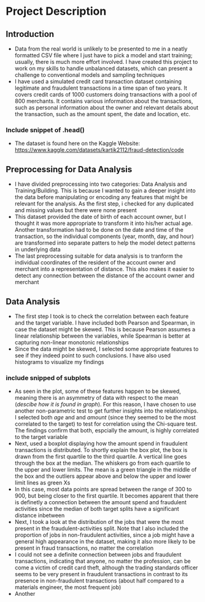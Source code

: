 # Project Description
## Introduction
- Data from the real world is unlikely to be presented to me in a neatly formatted CSV file where I just have to pick a model and start training; usually, there is much more effort involved. I have created this project to work on my skills to handle unbalanced datasets, which can present a challenge to conventional models and sampling techniques
- I have used a simulated credit card transaction dataset containing legitimate and fraudulent transactions in a time span of two years. It covers credit cards of 1000 customers doing transactions with a pool of 800 merchants. It contains various information about the transactions, such as personal information about the owner and relevant details about the transaction, such as the amount spent, the date and location, etc.
### Include snippet of .head()
- The dataset is found here on the Kaggle Website: https://www.kaggle.com/datasets/kartik2112/fraud-detection/code
## Preprocessing for Data Analysis
- I have divided preprocessing into two categories: Data Analysis and Training/Building. This is because I wanted to gain a deeper insight into the data before manipulating or encoding any features that might be relevant for the analysis. As the first step, i checked for any duplicated and missing values but there were none present
- This dataset provided the date of birth of each account owner, but I thought it was more appropriate to transform it into his/her actual age. Another transformation had to be done on the date and time of the transaction, so the individual components (year, month, day, and hour) are transformed into separate patters to help the model detect patterns in underlying data
- The last preprocessing suitable for data analysis is to tranform the individual coordinates of the resident of the account owner and merchant into a representation of distance. This also makes it easier to detect any connection between the distance of the account owner and merchant
## Data Analysis
- The first step I took is to check the correlation between each feature and the target variable. I have included both Pearson and Spearman, in case the dataset might be skewed. This is because Pearson assumes a linear relationship between the variables, while Spearman is better at capturing non-linear monotonic relationships
- Since the data might be skewed, I selected some appropriate features to see if they indeed point to such conclusions. I have also used histograms to visualize my findings
### include snipped of subplots
- As seen in the plot, some of these features happen to be skewed, meaning there is an asymmetry of data with respect to the mean (*descibe how it is found in graph*). For this reason, I have chosen to use another non-parametric test to get further insights into the relationships. I selected both *age* and and *amount* (since they seemed to be the most correlated to the target) to test for correlation using the Chi-square test. The findings confirm that both, espcially the amount, is highly correlated to the target variable
- Next, used a boxplot displaying how the amount spend in fraudulent transactions is distributed. To shortly explain the box plot, the box is drawn from the first quartile to the third quartile. A vertical line goes through the box at the median. The whiskers go from each quartile to the upper and lower limits. The mean is a green triangle in the middle of the box and the outliers appear above and below the upper and lower limit lines as green Xs
- In this case, most data points are spread between the range of 300 to 900, but being closer to the first quartile. It becomes apparent that there is definetly a connection between the amount spend and fraudulent activities since the median of both target splits have a significant distance inbetween
- Next, I took a look at the distribution of the jobs that were the most present in the fraudulent-activities split. Note that I also included the proportion of jobs in non-fraudulent activities, since a job might have a general high appearance in the dataset, making it also more likely to be present in fraud transactions, no matter the correlation
- I could not see a definite connection between jobs and fraudulent transactions, indicating that anyone, no matter the profession, can be come a victim of credit card theft, although the trading standards officer seems to be very present in fraudulent transactions in contrast to its presence in non-fraudulent transactions (about half compared to a materials engineer, the most frequent job)
- Another 
